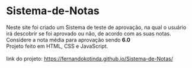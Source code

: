 # Sistema-de-Notas
Neste site foi criado um Sistema de teste de aprovação, na qual o usuário irá descobrir se foi aprovado ou não, de acordo com as suas notas. <br>
Considere a nota média para aprovação sendo <strong>6.0</strong> <br>
Projeto feito em HTML, CSS e JavaScript. <br> <br>
link do projeto: https://fernandokotinda.github.io/Sistema-de-Notas/
 
